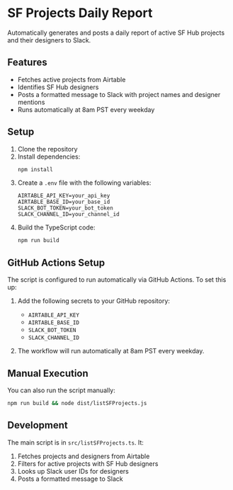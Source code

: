 # SF Projects Daily Report

Automatically generates and posts a daily report of active SF Hub projects and their designers to Slack.

## Features

- Fetches active projects from Airtable
- Identifies SF Hub designers
- Posts a formatted message to Slack with project names and designer mentions
- Runs automatically at 8am PST every weekday

## Setup

1. Clone the repository
2. Install dependencies:
   ```bash
   npm install
   ```
3. Create a `.env` file with the following variables:
   ```
   AIRTABLE_API_KEY=your_api_key
   AIRTABLE_BASE_ID=your_base_id
   SLACK_BOT_TOKEN=your_bot_token
   SLACK_CHANNEL_ID=your_channel_id
   ```
4. Build the TypeScript code:
   ```bash
   npm run build
   ```

## GitHub Actions Setup

The script is configured to run automatically via GitHub Actions. To set this up:

1. Add the following secrets to your GitHub repository:
   - `AIRTABLE_API_KEY`
   - `AIRTABLE_BASE_ID`
   - `SLACK_BOT_TOKEN`
   - `SLACK_CHANNEL_ID`

2. The workflow will run automatically at 8am PST every weekday.

## Manual Execution

You can also run the script manually:

```bash
npm run build && node dist/listSFProjects.js
```

## Development

The main script is in `src/listSFProjects.ts`. It:
1. Fetches projects and designers from Airtable
2. Filters for active projects with SF Hub designers
3. Looks up Slack user IDs for designers
4. Posts a formatted message to Slack 